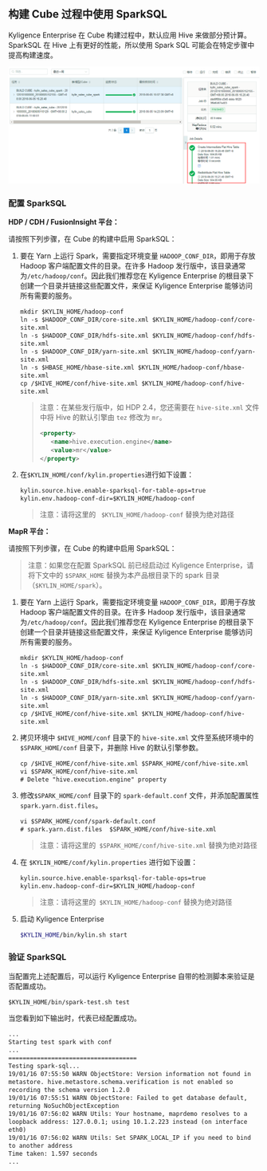 ## 构建 Cube 过程中使用 SparkSQL

Kyligence Enterprise 在 Cube 构建过程中，默认应用 Hive 来做部分预计算。SparkSQL 在 Hive 上有更好的性能，所以使用 Spark SQL 可能会在特定步骤中提高构建速度。

![SparkSQL 构建步骤](../images/sparksql_flat_table.cn.png)

### 配置 SparkSQL

**HDP / CDH / FusionInsight 平台：**

请按照下列步骤，在 Cube 的构建中启用 SparkSQL：

1. 要在 Yarn 上运行 Spark，需要指定环境变量 `HADOOP_CONF_DIR`，即用于存放 Hadoop 客户端配置文件的目录。在许多 Hadoop 发行版中，该目录通常为`/etc/hadoop/conf`。因此我们推荐您在 Kyligence Enterprise 的根目录下创建一个目录并链接这些配置文件，来保证 Kyligence Enterprise 能够访问所有需要的服务。

   ```shell
   mkdir $KYLIN_HOME/hadoop-conf
   ln -s $HADOOP_CONF_DIR/core-site.xml $KYLIN_HOME/hadoop-conf/core-site.xml
   ln -s $HADOOP_CONF_DIR/hdfs-site.xml $KYLIN_HOME/hadoop-conf/hdfs-site.xml
   ln -s $HADOOP_CONF_DIR/yarn-site.xml $KYLIN_HOME/hadoop-conf/yarn-site.xml
   ln -s $HBASE_HOME/hbase-site.xml $KYLIN_HOME/hadoop-conf/hbase-site.xml
   cp /$HIVE_HOME/conf/hive-site.xml $KYLIN_HOME/hadoop-conf/hive-site.xml
   ```

   > 注意：在某些发行版中，如 HDP 2.4，您还需要在 `hive-site.xml` 文件中将 Hive 的默认引擎由 `tez` 修改为 `mr`。
   >
   > ```xml
   > <property>
   > 	<name>hive.execution.engine</name>
   > 	<value>mr</value>
   > </property>
   > ```

2. 在`$KYLIN_HOME/conf/kylin.properties`进行如下设置：

   ```properties
   kylin.source.hive.enable-sparksql-for-table-ops=true
   kylin.env.hadoop-conf-dir=$KYLIN_HOME/hadoop-conf
   ```

   > 注意：请将这里的 ` $KYLIN_HOME/hadoop-conf` 替换为绝对路径

**MapR 平台：**

请按照下列步骤，在 Cube 的构建中启用 SparkSQL：

> 注意：如果您在配置 SparkSQL 前已经启动过 Kyligence Enterprise，请将下文中的 `$SPARK_HOME` 替换为本产品根目录下的 spark 目录 （`$KYLIN_HOME/spark`）。


1. 要在 Yarn 上运行 Spark，需要指定环境变量 `HADOOP_CONF_DIR`，即用于存放 Hadoop 客户端配置文件的目录。在许多 Hadoop 发行版中，该目录通常为`/etc/hadoop/conf`。因此我们推荐您在 Kyligence Enterprise 的根目录下创建一个目录并链接这些配置文件，来保证 Kyligence Enterprise 能够访问所有需要的服务。

   ```shell
   mkdir $KYLIN_HOME/hadoop-conf
   ln -s $HADOOP_CONF_DIR/core-site.xml $KYLIN_HOME/hadoop-conf/core-site.xml
   ln -s $HADOOP_CONF_DIR/hdfs-site.xml $KYLIN_HOME/hadoop-conf/hdfs-site.xml
   ln -s $HADOOP_CONF_DIR/yarn-site.xml $KYLIN_HOME/hadoop-conf/yarn-site.xml
   cp /$HIVE_HOME/conf/hive-site.xml $KYLIN_HOME/hadoop-conf/hive-site.xml
   ```

1. 拷贝环境中 `$HIVE_HOME/conf` 目录下的 `hive-site.xml` 文件至系统环境中的 `$SPARK_HOME/conf` 目录下，并删除 Hive 的默认引擎参数。

   ```shell
   cp /$HIVE_HOME/conf/hive-site.xml $SPARK_HOME/conf/hive-site.xml
   vi $SPARK_HOME/conf/hive-site.xml
   # Delete "hive.execution.engine" property
   ```

1. 修改`$SPARK_HOME/conf` 目录下的 `spark-default.conf` 文件，并添加配置属性 `spark.yarn.dist.files`。

   ```shell
   vi $SPARK_HOME/conf/spark-default.conf
   # spark.yarn.dist.files  $SPARK_HOME/conf/hive-site.xml
   ```

   > 注意：请将这里的` $SPARK_HOME/conf/hive-site.xml` 替换为绝对路径

1. 在 `$KYLIN_HOME/conf/kylin.properties` 进行如下设置：

   ```properties
   kylin.source.hive.enable-sparksql-for-table-ops=true
   kylin.env.hadoop-conf-dir=$KYLIN_HOME/hadoop-conf
   ```

   > 注意：请将这里的` $KYLIN_HOME/hadoop-conf` 替换为绝对路径

1. 启动 Kyligence Enterprise

   ```sh
   $KYLIN_HOME/bin/kylin.sh start
   ```

### 验证 SparkSQL

当配置完上述配置后，可以运行 Kyligence Enterprise 自带的检测脚本来验证是否配置成功。

```shell
$KYLIN_HOME/bin/spark-test.sh test
```

当您看到如下输出时，代表已经配置成功。

```shell
...
Starting test spark with conf
...
====================================
Testing spark-sql...
19/01/16 07:55:50 WARN ObjectStore: Version information not found in metastore. hive.metastore.schema.verification is not enabled so recording the schema version 1.2.0
19/01/16 07:55:51 WARN ObjectStore: Failed to get database default, returning NoSuchObjectException
19/01/16 07:56:02 WARN Utils: Your hostname, maprdemo resolves to a loopback address: 127.0.0.1; using 10.1.2.223 instead (on interface eth0)
19/01/16 07:56:02 WARN Utils: Set SPARK_LOCAL_IP if you need to bind to another address
Time taken: 1.597 seconds
...
```

